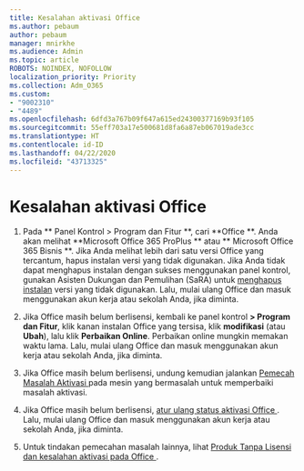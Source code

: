 ```yaml
---
title: Kesalahan aktivasi Office
ms.author: pebaum
author: pebaum
manager: mnirkhe
ms.audience: Admin
ms.topic: article
ROBOTS: NOINDEX, NOFOLLOW
localization_priority: Priority
ms.collection: Adm_O365
ms.custom:
- "9002310"
- "4489"
ms.openlocfilehash: 6dfd3a767b09f647a615ed24300377169b93f105
ms.sourcegitcommit: 55eff703a17e500681d8fa6a87eb067019ade3cc
ms.translationtype: HT
ms.contentlocale: id-ID
ms.lasthandoff: 04/22/2020
ms.locfileid: "43713325"
---
```

# <a name="office-activation-errors"></a>Kesalahan aktivasi Office

1. Pada ** Panel Kontrol > Program dan Fitur **, cari **Office **. Anda akan melihat **Microsoft Office 365 ProPlus ** atau ** Microsoft Office 365 Bisnis **. Jika Anda melihat lebih dari satu versi Office yang tercantum, hapus instalan versi yang tidak digunakan. Jika Anda tidak dapat menghapus instalan dengan sukses menggunakan panel kontrol, gunakan Asisten Dukungan dan Pemulihan (SaRA) untuk [menghapus instalan](https://aka.ms/SARA-OfficeUninstall-Alchemy) versi yang tidak digunakan. Lalu, mulai ulang Office dan masuk menggunakan akun kerja atau sekolah Anda, jika diminta. 

2. Jika Office masih belum berlisensi, kembali ke panel kontrol **> Program dan Fitur**, klik kanan instalan Office yang tersisa, klik **modifikasi** (atau **Ubah**), lalu klik **Perbaikan Online**. Perbaikan online mungkin memakan waktu lama. Lalu, mulai ulang Office dan masuk menggunakan akun kerja atau sekolah Anda, jika diminta. 

3. Jika Office masih belum berlisensi, undung kemudian jalankan [Pemecah Masalah Aktivasi ](https://aka.ms/SARA-OfficeActivation-Alchemy) pada mesin yang bermasalah untuk memperbaiki masalah aktivasi. 

4. Jika Office masih belum berlisensi, [ atur ulang status aktivasi Office ](https://docs.microsoft.com/office365/troubleshoot/activation/reset-office-365-proplus-activation-state). Lalu, mulai ulang Office dan masuk menggunakan akun kerja atau sekolah Anda, jika diminta.  

5. Untuk tindakan pemecahan masalah lainnya, lihat [ Produk Tanpa Lisensi dan kesalahan aktivasi pada Office ](https://support.office.com/article/unlicensed-product-and-activation-errors-in-office-0d23d3c0-c19c-4b2f-9845-5344fedc4380).
